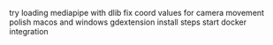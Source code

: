 try loading mediapipe with dlib
fix coord values for camera movement
polish macos and windows gdextension install steps
start docker integration
